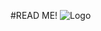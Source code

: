 #READ ME! 
![Logo](https://encrypted-tbn0.gstatic.com/images?q=tbn:ANd9GcQN8fV4XexqCfbeHl0N-iEBrq_ogM3Jw9-MURHlFlyyrQ&s)




